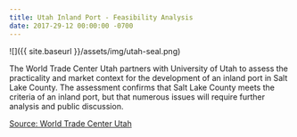 ```yaml
---
title: Utah Inland Port - Feasibility Analysis
date: 2017-29-12 00:00:00 -0700
---
```


![]({{ site.baseurl }}/assets/img/utah-seal.png)

The World Trade Center Utah partners with University of Utah to assess the practicality and market context for the development of an inland port in Salt Lake County. The assessment confirms that Salt Lake County meets the criteria of an inland port, but that numerous issues will require further analysis and public discussion.

[Source: World Trade Center Utah](http://wtcutah.com/wp-content/uploads/2018/01/Inland-Port.pdf)